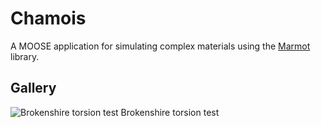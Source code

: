 Chamois
=====

A MOOSE application for simulating complex materials using the [Marmot](https://github.com/MAteRialMOdelingToolbox/marmot) library.

## Gallery

![Brokenshire torsion test](share/brokenshire_animation.gif)
Brokenshire torsion test
